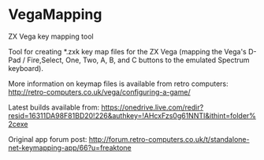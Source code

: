 # VegaMapping
ZX Vega key mapping tool

Tool for creating *.zxk key map files for the ZX Vega (mapping the Vega's D-Pad / Fire,Select, One, Two, A, B, and C buttons to the emulated Spectrum keyboard).

More information on keymap files is available from retro computers:
http://retro-computers.co.uk/vega/configuring-a-game/

Latest builds available from:
https://onedrive.live.com/redir?resid=16311DA98F81BD20!226&authkey=!AHcxFzs0g61NNTI&ithint=folder%2cexe

Original app forum post:
http://forum.retro-computers.co.uk/t/standalone-net-keymapping-app/66?u=freaktone
